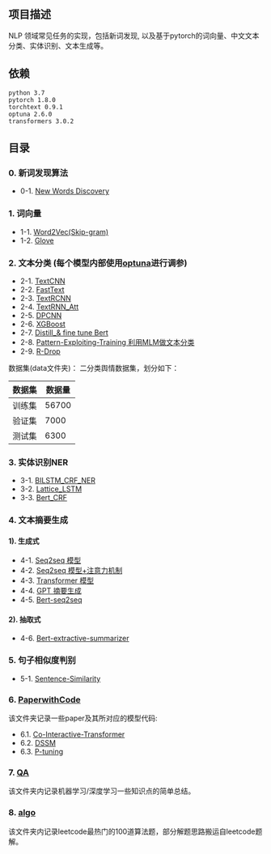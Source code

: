 ## 项目描述
NLP 领域常见任务的实现，包括新词发现, 以及基于pytorch的词向量、中文文本分类、实体识别、文本生成等。 

## 依赖
```
python 3.7
pytorch 1.8.0
torchtext 0.9.1
optuna 2.6.0
transformers 3.0.2
```

## 目录

### 0. 新词发现算法

- 0-1. [New Words Discovery](0-1.WordsDiscovery)

### 1. 词向量

- 1-1. [Word2Vec(Skip-gram)](1-1.Word2Vec)
- 1-2. [Glove](1-2.Glove)

### 2. 文本分类 (每个模型内部使用[optuna](https://optuna.org/)进行调参)

- 2-1. [TextCNN](2-1.TextCNN)
- 2-2. [FastText](2-2.FastText)
- 2-3. [TextRCNN](2-3.TextRCNN)
- 2-4. [TextRNN_Att](2-4.TextRNN_Att)
- 2-5. [DPCNN](2-5.DPCNN)
- 2-6. [XGBoost](2-6.XGboost)
- 2-7. [Distill_& fine tune Bert](2-7.Distill_finetune_Bert)
- 2-8. [Pattern-Exploiting-Training 利用MLM做文本分类](2-8.Pattern-Exploiting-Training)
- 2-9. [R-Drop](2-9.R-drop)
 
数据集(data文件夹)： 二分类舆情数据集，划分如下：

数据集|数据量
--|--
训练集|56700
验证集|7000
测试集|6300

### 3. 实体识别NER 

- 3-1. [BILSTM_CRF_NER](3-1.BiLSTM_CRF)
- 3-2. [Lattice_LSTM](3-2.Lattice_LSTM)
- 3-3. [Bert_CRF](3-3.Bert_CRF)

### 4. 文本摘要生成

#### 1). 生成式
- 4-1. [Seq2seq 模型](4-1.Seq2seq)
- 4-2. [Seq2seq 模型+注意力机制](4-2.Seq2seq_Att)
- 4-3. [Transformer 模型](4-3.Transformer)
- 4-4. [GPT 摘要生成](4-4.GPT)
- 4-5. [Bert-seq2seq](4-5.Bert-seq2seq)
#### 2). 抽取式
- 4-6. [Bert-extractive-summarizer](4-6.Bert-extractive-summarizer)

### 5. 句子相似度判别

- 5-1. [Sentence-Similarity](5.Sentence-Similarity)

### 6. [PaperwithCode](PaperwithCode)

该文件夹记录一些paper及其所对应的模型代码:
- 6.1. [Co-Interactive-Transformer](https://github.com/jasoncao11/nlp-notebook/tree/master/PaperwithCode/1.Co-Interactive-Transformer)
- 6.2. [DSSM](https://github.com/jasoncao11/nlp-notebook/tree/master/PaperwithCode/2.DSSM)
- 6.3. [P-tuning](https://github.com/jasoncao11/nlp-notebook/tree/master/PaperwithCode/3.P-tuning)

### 7. [QA](QA)

该文件夹内记录机器学习/深度学习一些知识点的简单总结。

### 8. [algo](algo)

该文件夹内记录leetcode最热门的100道算法题，部分解题思路搬运自leetcode题解。
